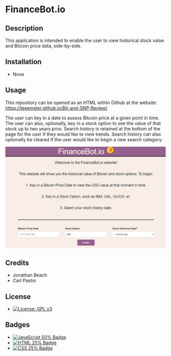 # FinanceBot.io
## Description

This application is intended to enable the user to view historical stock value and Bitcoin price data, side-by-side.

## Installation
* None
## Usage
This repository can be opened as an HTML within Github at the website: https://teeemster.github.io/Bit-and-SNP-Review/

The user can key in a date to assess Bitcoin price at a given point in time. The user can also, optionally, key in a stock option to see the value of that stock up to two years prior. Search history is retained at the bottom of the page for the user if they would like to view trends. Search history can also optionally be cleared if the user would like to begin a new search category.

![Sample of FinanceBot.io Website](assets/images/WebsiteSample.PNG)
    
## Credits
* Jonathan Beach
* Carl Pastor

## License
* [![License: GPL v3](https://img.shields.io/badge/License-GPLv3-blue.svg)](https://www.gnu.org/licenses/gpl-3.0)

## Badges
  
* <a href="https://github.com/badges/shields"><img src="https://img.shields.io/badge/JSS-50%25-green" alt="JavaScript 50% Badge"></a>
* <a href="https://github.com/badges/shields"><img src="https://img.shields.io/badge/HTML-25%25-green" alt="HTML 25% Badge"></a>
* <a href="https://github.com/badges/shields"><img src="https://img.shields.io/badge/CSS-25%25-green" alt="CSS 25% Badge"></a>
